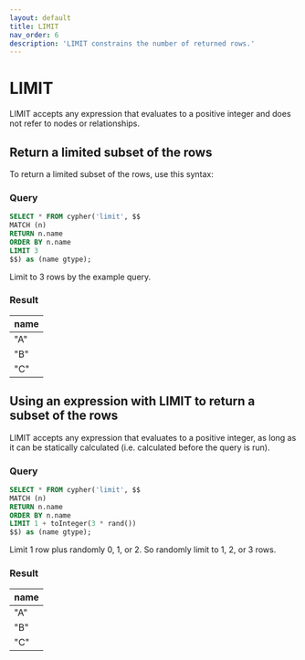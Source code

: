 ```yaml
---
layout: default
title: LIMIT
nav_order: 6
description: 'LIMIT constrains the number of returned rows.'
---
```


# LIMIT

LIMIT accepts any expression that evaluates to a positive integer and does not refer to nodes or relationships.

## Return a limited subset of the rows

To return a limited subset of the rows, use this syntax:
### Query
```sql
SELECT * FROM cypher('limit', $$
MATCH (n)
RETURN n.name
ORDER BY n.name
LIMIT 3
$$) as (name gtype);
```

Limit to 3 rows by the example query.

### Result
| name |
| ---- |
| "A" |
| "B" |
| "C" |

## Using an expression with LIMIT to return a subset of the rows

LIMIT accepts any expression that evaluates to a positive integer, as long as it can be statically calculated (i.e. calculated before the query is run).

### Query
```sql
SELECT * FROM cypher('limit', $$
MATCH (n)
RETURN n.name
ORDER BY n.name
LIMIT 1 + toInteger(3 * rand())
$$) as (name gtype);
```

Limit 1 row plus randomly 0, 1, or 2. So randomly limit to 1, 2, or 3 rows.

### Result
| name |
| ---- |
| "A" |
| "B" |
| "C" |

